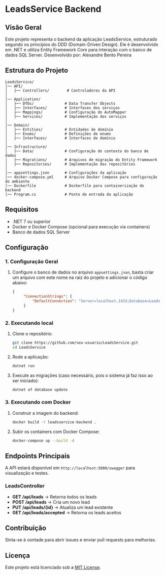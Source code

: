 # LeadsService Backend

## Visão Geral

Este projeto representa o backend da aplicação LeadsService, estruturado segundo os princípios do DDD (Domain-Driven Design). Ele é desenvolvido em .NET e utiliza Entity Framework Core para interação com o banco de dados SQL Server.
Desenvolvido por: Alexandre Bento Pereira

## Estrutura do Projeto

```
LeadsService/
│── API/
│   ├── Controllers/        # Controladores da API
│
│── Application/
│   ├── DTOs/              # Data Transfer Objects
│   ├── Interfaces/        # Interfaces dos serviços
│   ├── Mappings/          # Configuração do AutoMapper
│   ├── Services/          # Implementação dos serviços
│
│── Domain/
│   ├── Entities/          # Entidades de domínio
│   ├── Enums/             # Definições de enums
│   ├── Interfaces/        # Interfaces de domínio
│
│── Infrastructure/
│   ├── Data/              # Configuração do contexto do banco de dados
│   ├── Migrations/        # Arquivos de migração do Entity Framework
│   ├── Repositories/      # Implementação dos repositórios
│
│── appsettings.json       # Configurações da aplicação
│── docker-compose.yml     # Arquivo Docker Compose para configuração do ambiente
│── Dockerfile             # Dockerfile para containerização do backend
│── Program.cs             # Ponto de entrada da aplicação
```

## Requisitos

- .NET 7 ou superior
- Docker e Docker Compose (opcional para execução via containers)
- Banco de dados SQL Server

## Configuração

### 1. Configuração Geral

1. Configure o banco de dados no arquivo `appsettings.json`, basta criar um arquivo com este nome na raiz do projeto e adicionar o código abaixo:
   ```json
   {
        "ConnectionStrings": {
            "DefaultConnection": "Server=localhost,1433;Database=LeadsDB;User Id=sa;Password=ServiceDB123;TrustServerCertificate=True;"
        }
   }
   ```

### 2. Executando local

1. Clone o repositório:
   ```sh
   git clone https://github.com/seu-usuario/LeadsService.git
   cd LeadsService
   ```
2. Rode a aplicação:
   ```sh
   dotnet run
   ```
3. Execute as migrações (caso necessário, pois o sistema já faz isso ao ser iniciado):
   ```sh
   dotnet ef database update
   ```

### 3. Executando com Docker

1. Construir a imagem do backend:
   ```sh
   docker build -t leadsservice-backend .
   ```
2. Subir os containers com Docker Compose:
   ```sh
   docker-compose up --build -d
   ```

## Endpoints Principais

A API estará disponível em `http://localhost:5000/swagger` para visualização e testes.

### LeadsController

- **GET /api/leads** → Retorna todos os leads
- **POST /api/leads** → Cria um novo lead
- **PUT /api/leads/{id}** → Atualiza um lead existente
- **GET /api/leads/accepted** → Retorna os leads aceitos

## Contribuição

Sinta-se à vontade para abrir issues e enviar pull requests para melhorias.

## Licença

Este projeto está licenciado sob a [MIT License](LICENSE).

